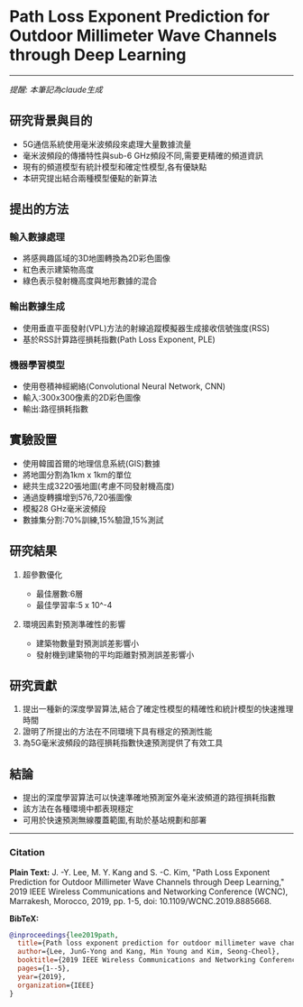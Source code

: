 # Path Loss Exponent Prediction for Outdoor Millimeter Wave Channels through Deep Learning
---
*提醒: 本筆記為claude生成*

## 研究背景與目的

- 5G通信系統使用毫米波頻段來處理大量數據流量
- 毫米波頻段的傳播特性與sub-6 GHz頻段不同,需要更精確的頻道資訊
- 現有的頻道模型有統計模型和確定性模型,各有優缺點
- 本研究提出結合兩種模型優點的新算法

## 提出的方法

### 輸入數據處理
- 將感興趣區域的3D地圖轉換為2D彩色圖像
- 紅色表示建築物高度
- 綠色表示發射機高度與地形數據的混合

### 輸出數據生成
- 使用垂直平面發射(VPL)方法的射線追蹤模擬器生成接收信號強度(RSS)
- 基於RSS計算路徑損耗指數(Path Loss Exponent, PLE)

### 機器學習模型
- 使用卷積神經網絡(Convolutional Neural Network, CNN)
- 輸入:300x300像素的2D彩色圖像
- 輸出:路徑損耗指數

## 實驗設置

- 使用韓國首爾的地理信息系統(GIS)數據
- 將地圖分割為1km x 1km的單位
- 總共生成3220張地圖(考慮不同發射機高度)
- 通過旋轉擴增到576,720張圖像
- 模擬28 GHz毫米波頻段
- 數據集分割:70%訓練,15%驗證,15%測試

## 研究結果

1. 超參數優化
   - 最佳層數:6層
   - 最佳學習率:5 x 10^-4

2. 環境因素對預測準確性的影響
   - 建築物數量對預測誤差影響小
   - 發射機到建築物的平均距離對預測誤差影響小

## 研究貢獻

1. 提出一種新的深度學習算法,結合了確定性模型的精確性和統計模型的快速推理時間
2. 證明了所提出的方法在不同環境下具有穩定的預測性能
3. 為5G毫米波頻段的路徑損耗指數快速預測提供了有效工具

## 結論

- 提出的深度學習算法可以快速準確地預測室外毫米波頻道的路徑損耗指數
- 該方法在各種環境中都表現穩定
- 可用於快速預測無線覆蓋範圍,有助於基站規劃和部署

---
### Citation

**Plain Text:**
J. -Y. Lee, M. Y. Kang and S. -C. Kim, "Path Loss Exponent Prediction for Outdoor Millimeter Wave Channels through Deep Learning," 2019 IEEE Wireless Communications and Networking Conference (WCNC), Marrakesh, Morocco, 2019, pp. 1-5, doi: 10.1109/WCNC.2019.8885668.


**BibTeX:**
```bibtex
@inproceedings{lee2019path,
  title={Path loss exponent prediction for outdoor millimeter wave channels through deep learning},
  author={Lee, JunG-Yong and Kang, Min Young and Kim, Seong-Cheol},
  booktitle={2019 IEEE Wireless Communications and Networking Conference (WCNC)},
  pages={1--5},
  year={2019},
  organization={IEEE}
}
```